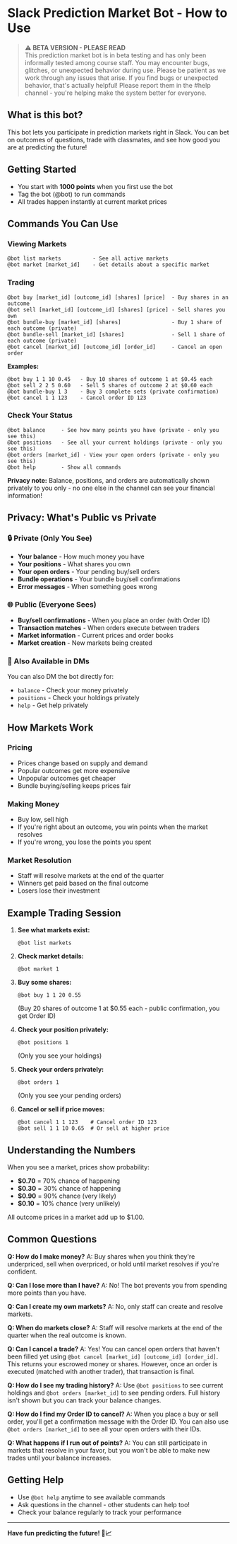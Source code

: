 # Slack Prediction Market Bot - How to Use

> **⚠️ BETA VERSION - PLEASE READ**  
> This prediction market bot is in beta testing and has only been informally tested among course staff. You may encounter bugs, glitches, or unexpected behavior during use. Please be patient as we work through any issues that arise. If you find bugs or unexpected behavior, that's actually helpful! Please report them in the #help channel - you're helping make the system better for everyone.

## What is this bot?
This bot lets you participate in prediction markets right in Slack. You can bet on outcomes of questions, trade with classmates, and see how good you are at predicting the future!

## Getting Started
- You start with **1000 points** when you first use the bot
- Tag the bot (@bot) to run commands
- All trades happen instantly at current market prices

## Commands You Can Use

### Viewing Markets
```
@bot list markets          - See all active markets
@bot market [market_id]    - Get details about a specific market
```

### Trading
```
@bot buy [market_id] [outcome_id] [shares] [price]  - Buy shares in an outcome
@bot sell [market_id] [outcome_id] [shares] [price] - Sell shares you own
@bot bundle-buy [market_id] [shares]                - Buy 1 share of each outcome (private)
@bot bundle-sell [market_id] [shares]               - Sell 1 share of each outcome (private)
@bot cancel [market_id] [outcome_id] [order_id]     - Cancel an open order
```

**Examples:**
```
@bot buy 1 1 10 0.45   - Buy 10 shares of outcome 1 at $0.45 each
@bot sell 2 2 5 0.60   - Sell 5 shares of outcome 2 at $0.60 each
@bot bundle-buy 1 3    - Buy 3 complete sets (private confirmation)
@bot cancel 1 1 123    - Cancel order ID 123
```

### Check Your Status
```
@bot balance     - See how many points you have (private - only you see this)
@bot positions   - See all your current holdings (private - only you see this)
@bot orders [market_id] - View your open orders (private - only you see this)
@bot help        - Show all commands
```

**Privacy note:** Balance, positions, and orders are automatically shown privately to you only - no one else in the channel can see your financial information!

## Privacy: What's Public vs Private

### 🔒 Private (Only You See)
- **Your balance** - How much money you have
- **Your positions** - What shares you own
- **Your open orders** - Your pending buy/sell orders
- **Bundle operations** - Your bundle buy/sell confirmations
- **Error messages** - When something goes wrong

### 🌐 Public (Everyone Sees)
- **Buy/sell confirmations** - When you place an order (with Order ID)
- **Transaction matches** - When orders execute between traders
- **Market information** - Current prices and order books
- **Market creation** - New markets being created

### 💬 Also Available in DMs
You can also DM the bot directly for:
- `balance` - Check your money privately
- `positions` - Check your holdings privately  
- `help` - Get help privately

## How Markets Work

### Pricing
- Prices change based on supply and demand
- Popular outcomes get more expensive
- Unpopular outcomes get cheaper
- Bundle buying/selling keeps prices fair

### Making Money
- Buy low, sell high
- If you're right about an outcome, you win points when the market resolves
- If you're wrong, you lose the points you spent

### Market Resolution
- Staff will resolve markets at the end of the quarter
- Winners get paid based on the final outcome
- Losers lose their investment

## Example Trading Session

1. **See what markets exist:**
   ```
   @bot list markets
   ```

2. **Check market details:**
   ```
   @bot market 1
   ```

3. **Buy some shares:**
   ```
   @bot buy 1 1 20 0.55
   ```
   (Buy 20 shares of outcome 1 at $0.55 each - public confirmation, you get Order ID)

4. **Check your position privately:**
   ```
   @bot positions 1
   ```
   (Only you see your holdings)

5. **Check your orders privately:**
   ```
   @bot orders 1
   ```
   (Only you see your pending orders)

6. **Cancel or sell if price moves:**
   ```
   @bot cancel 1 1 123    # Cancel order ID 123
   @bot sell 1 1 10 0.65  # Or sell at higher price
   ```

## Understanding the Numbers

When you see a market, prices show probability:
- **$0.70** = 70% chance of happening
- **$0.30** = 30% chance of happening  
- **$0.90** = 90% chance (very likely)
- **$0.10** = 10% chance (very unlikely)

All outcome prices in a market add up to $1.00.

## Common Questions

**Q: How do I make money?**
A: Buy shares when you think they're underpriced, sell when overpriced, or hold until market resolves if you're confident.

**Q: Can I lose more than I have?**
A: No! The bot prevents you from spending more points than you have.

**Q: Can I create my own markets?**
A: No, only staff can create and resolve markets.

**Q: When do markets close?**
A: Staff will resolve markets at the end of the quarter when the real outcome is known.

**Q: Can I cancel a trade?**
A: Yes! You can cancel open orders that haven't been filled yet using `@bot cancel [market_id] [outcome_id] [order_id]`. This returns your escrowed money or shares. However, once an order is executed (matched with another trader), that transaction is final.

**Q: How do I see my trading history?**
A: Use `@bot positions` to see current holdings and `@bot orders [market_id]` to see pending orders. Full history isn't shown but you can track your balance changes.

**Q: How do I find my Order ID to cancel?**
A: When you place a buy or sell order, you'll get a confirmation message with the Order ID. You can also use `@bot orders [market_id]` to see all your open orders with their IDs.

**Q: What happens if I run out of points?**
A: You can still participate in markets that resolve in your favor, but you won't be able to make new trades until your balance increases.

## Getting Help

- Use `@bot help` anytime to see available commands
- Ask questions in the channel - other students can help too!
- Check your balance regularly to track your performance

---

**Have fun predicting the future! 🔮📈**